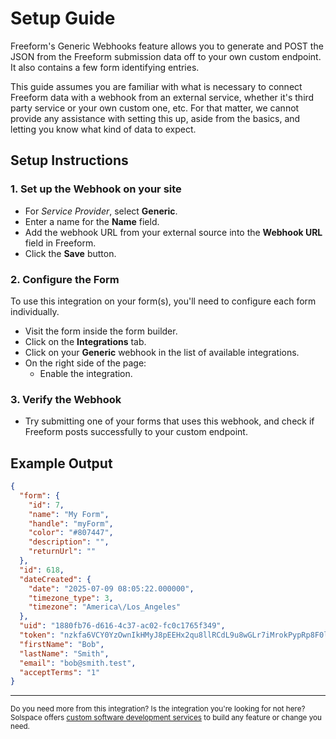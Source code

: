 # Setup Guide
Freeform's Generic Webhooks feature allows you to generate and POST the JSON from the Freeform submission data off to your own custom endpoint. It also contains a few form identifying entries.

This guide assumes you are familiar with what is necessary to connect Freeform data with a webhook from an external service, whether it's third party service or your own custom one, etc. For that matter, we cannot provide any assistance with setting this up, aside from the basics, and letting you know what kind of data to expect.

## Setup Instructions

### 1. Set up the Webhook on your site

- For *Service Provider*, select **Generic**.
- Enter a name for the **Name** field.
- Add the webhook URL from your external source into the **Webhook URL** field in Freeform.
- Click the **Save** button.

### 2. Configure the Form

To use this integration on your form(s), you'll need to configure each form individually.

- Visit the form inside the form builder.
- Click on the **Integrations** tab.
- Click on your **Generic** webhook in the list of available integrations.
- On the right side of the page:
    - Enable the integration.

### 3. Verify the Webhook

- Try submitting one of your forms that uses this webhook, and check if Freeform posts successfully to your custom endpoint.

## Example Output

``` json
{
  "form": {
    "id": 7,
    "name": "My Form",
    "handle": "myForm",
    "color": "#807447",
    "description": "",
    "returnUrl": ""
  },
  "id": 618,
  "dateCreated": {
    "date": "2025-07-09 08:05:22.000000",
    "timezone_type": 3,
    "timezone": "America\/Los_Angeles"
  },
  "uid": "1880fb76-d616-4c37-ac02-fc0c1765f349",
  "token": "nzkfa6VCY0YzOwnIkHMyJ8pEEHx2qu8llRCdL9u8wGLr7iMrokPypRp8F0lQwfm6zLibTXKKihdCJ1V4Iq5uprtyajz7MGtXVUq2",
  "firstName": "Bob",
  "lastName": "Smith",
  "email": "bob@smith.test",
  "acceptTerms": "1"
}
```

---

<small>Do you need more from this integration? Is the integration you're looking for not here? Solspace offers [custom software development services](https://docs.solspace.com/support/premium/) to build any feature or change you need.</small>